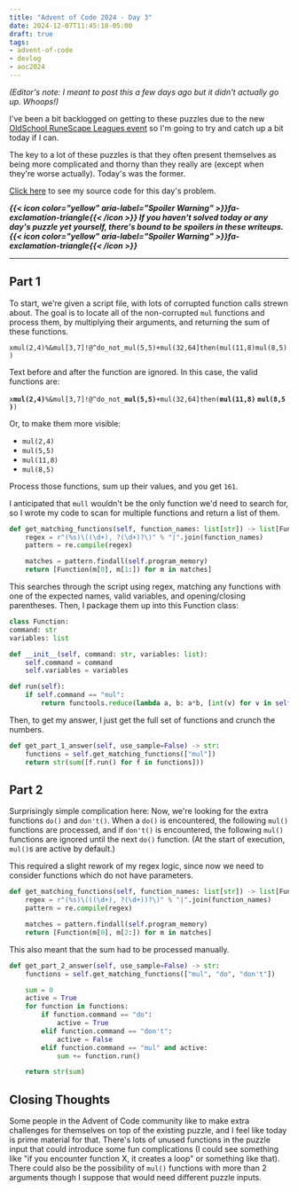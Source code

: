 ```yaml
---
title: "Advent of Code 2024 - Day 3"
date: 2024-12-07T11:45:18-05:00
draft: true
tags:
- advent-of-code
- devlog
- aoc2024
---
```


*(Editor's note: I meant to post this a few days ago but it didn't actually go up. Whoops!)*

I've been a bit backlogged on getting to these puzzles due to the new [OldSchool RuneScape Leagues event](/thoughts/unorganized/osrs-leagues-5_1) so I'm going to try and catch up a bit today if I can.

The key to a lot of these puzzles is that they often present themselves as being more complicated and thorny than they really are (except when they're worse actually). Today's was the former.

[Click here](https://github.com/Ratheronfire/advent-of-code/blob/master/year_2024/day-3.py) to see my source code for this day's problem.

***{{< icon color="yellow" aria-label="Spoiler Warning" >}}fa-exclamation-triangle{{< /icon >}} If you haven't solved today or any day's puzzle yet yourself, there's bound to be spoilers in these writeups. {{< icon color="yellow" aria-label="Spoiler Warning" >}}fa-exclamation-triangle{{< /icon >}}***

---

## Part 1

To start, we're given a script file, with lots of corrupted function calls strewn about. The goal is to locate all of the non-corrupted ``mul`` functions and process them, by multiplying their arguments, and returning the sum of these functions.

``xmul(2,4)%&mul[3,7]!@^do_not_mul(5,5)+mul(32,64]then(mul(11,8)mul(8,5))``

Text before and after the function are ignored. In this case, the valid functions are:

``x``**``mul(2,4)``**``%&mul[3,7]!@^do_not_``**``mul(5,5)``**``+mul(32,64]then(``**``mul(11,8)``**&nbsp;**``mul(8,5)``**``)``

Or, to make them more visible:

* ``mul(2,4)``
* ``mul(5,5)``
* ``mul(11,8)``
* ``mul(8,5)``

Process those functions, sum up their values, and you get ``161``.

I anticipated that ``mull`` wouldn't be the only function we'd need to search for, so I wrote my code to scan for multiple functions and return a list of them.

```python
def get_matching_functions(self, function_names: list[str]) -> list[Function]:
    regex = r"(%s)\((\d+), ?(\d+)?\)" % "|".join(function_names)
    pattern = re.compile(regex)

    matches = pattern.findall(self.program_memory)
    return [Function(m[0], m[1:]) for m in matches]
```

This searches through the script using regex, matching any functions with one of the expected names, valid variables, and opening/closing parentheses. Then, I package them up into this Function class:

```python
class Function:
command: str
variables: list

def __init__(self, command: str, variables: list):
    self.command = command
    self.variables = variables

def run(self):
    if self.command == "mul":
        return functools.reduce(lambda a, b: a*b, [int(v) for v in self.variables])
```

Then, to get my answer, I just get the full set of functions and crunch the numbers.

```python
def get_part_1_answer(self, use_sample=False) -> str:
    functions = self.get_matching_functions(["mul"])
    return str(sum([f.run() for f in functions]))
```

## Part 2

Surprisingly simple complication here: Now, we're looking for the extra functions ``do()`` and ``don't()``. When a ``do()`` is encountered, the following ``mul()`` functions are processed, and if ``don't()`` is encountered, the following ``mul()`` functions are ignored until the next ``do()`` function. (At the start of execution, ``mul()``s are active by default.)

This required a slight rework of my regex logic, since now we need to consider functions which do not have parameters.

```python
def get_matching_functions(self, function_names: list[str]) -> list[Function]:
    regex = r"(%s)\(((\d+), ?(\d+))?\)" % "|".join(function_names)
    pattern = re.compile(regex)

    matches = pattern.findall(self.program_memory)
    return [Function(m[0], m[2:]) for m in matches]
```

This also meant that the sum had to be processed manually.

```python
def get_part_2_answer(self, use_sample=False) -> str:
    functions = self.get_matching_functions(["mul", "do", "don't"])

    sum = 0
    active = True
    for function in functions:
        if function.command == "do":
            active = True
        elif function.command == "don't":
            active = False
        elif function.command == "mul" and active:
            sum += function.run()

    return str(sum)
```

## Closing Thoughts

Some people in the Advent of Code community like to make extra challenges for themselves on top of the existing puzzle, and I feel like today is prime material for that. There's lots of unused functions in the puzzle input that could introduce some fun complications (I could see something like "if you encounter function X, it creates a loop" or something like that). There could also be the possibility of ``mul()`` functions with more than 2 arguments though I suppose that would need different puzzle inputs.
